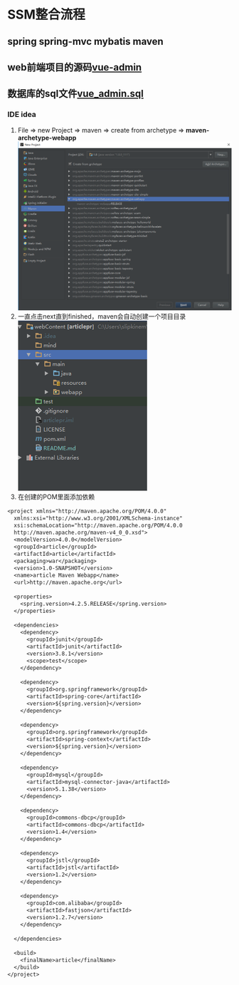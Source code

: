 # SSM整合流程
## spring spring-mvc mybatis maven
## web前端项目的源码[vue-admin](https://github.com/slipkinem/vue-admin)
## 数据库的sql文件[vue_admin.sql](mind/vue_admin.sql)

### IDE idea
1. File => new Project => maven => create from archetype => **maven-archetype-webapp**  
![界面预览](mind/1.png)
2. 一直点击next直到finished，maven会自动创建一个项目目录  
![2](mind/2.png)
3. 在创建的POM里面添加依赖
```
<project xmlns="http://maven.apache.org/POM/4.0.0" 
  xmlns:xsi="http://www.w3.org/2001/XMLSchema-instance"
  xsi:schemaLocation="http://maven.apache.org/POM/4.0.0 
  http://maven.apache.org/maven-v4_0_0.xsd">
  <modelVersion>4.0.0</modelVersion>
  <groupId>article</groupId>
  <artifactId>article</artifactId>
  <packaging>war</packaging>
  <version>1.0-SNAPSHOT</version>
  <name>article Maven Webapp</name>
  <url>http://maven.apache.org</url>

  <properties>
    <spring.version>4.2.5.RELEASE</spring.version>
  </properties>

  <dependencies>
    <dependency>
      <groupId>junit</groupId>
      <artifactId>junit</artifactId>
      <version>3.8.1</version>
      <scope>test</scope>
    </dependency>

    <dependency>
      <groupId>org.springframework</groupId>
      <artifactId>spring-core</artifactId>
      <version>${spring.version}</version>
    </dependency>

    <dependency>
      <groupId>org.springframework</groupId>
      <artifactId>spring-context</artifactId>
      <version>${spring.version}</version>
    </dependency>

    <dependency>
      <groupId>mysql</groupId>
      <artifactId>mysql-connector-java</artifactId>
      <version>5.1.38</version>
    </dependency>

    <dependency>
      <groupId>commons-dbcp</groupId>
      <artifactId>commons-dbcp</artifactId>
      <version>1.4</version>
    </dependency>

    <dependency>
      <groupId>jstl</groupId>
      <artifactId>jstl</artifactId>
      <version>1.2</version>
    </dependency>

    <dependency>
      <groupId>com.alibaba</groupId>
      <artifactId>fastjson</artifactId>
      <version>1.2.7</version>
    </dependency>

  </dependencies>

  <build>
    <finalName>article</finalName>
  </build>
</project>
```
